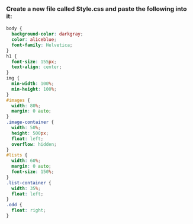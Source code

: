 ### Create a new file called Style.css and paste the following into it:

```css
body {
  background-color: darkgray;
  color: aliceblue;
  font-family: Helvetica;
}
h1 {
  font-size: 155px;
  text-align: center;
}
img {
  min-width: 100%;
  min-height: 100%;
}
#images {
  width: 80%;
  margin: 0 auto;
}
.image-container {
  width: 50%;
  height: 500px;
  float: left;
  overflow: hidden;
}
#lists {
  width: 60%;
  margin: 0 auto;
  font-size: 150%;
}
.list-container {
  width: 35%;
  float: left;
}
.odd {
  float: right;
}
```



